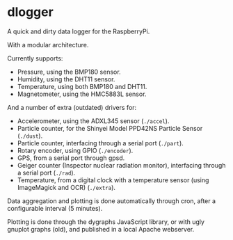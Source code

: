 # dlogger
A quick and dirty data logger for the RaspberryPi.

With a modular architecture.

Currently supports:

- Pressure, using the BMP180 sensor.
- Humidity, using the DHT11 sensor.
- Temperature, using both BMP180 and DHT11.
- Magnetometer, using the HMC5883L sensor.

And a number of extra (outdated) drivers for:

- Accelerometer, using the ADXL345 sensor (`./accel`).
- Particle counter, for the Shinyei Model PPD42NS Particle Sensor (`./dust`).
- Particle counter, interfacing through a serial port (`./part`).
- Rotary encoder, using GPIO (`./encoder`).
- GPS, from a serial port through gpsd.
- Geiger counter (Inspector nuclear radiation monitor), interfacing through a serial port (`./rad`).
- Temperature, from a digital clock with a temperature sensor (using ImageMagick and OCR) (`./extra`).

Data aggregation and plotting is done automatically through cron, after a configurable interval (5 minutes).

Plotting is done through the dygraphs JavaScript library, or with ugly gnuplot graphs (old), and published in a local Apache webserver.

